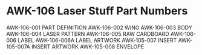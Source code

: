 # AWK-106 Laser Stuff Part Numbers

AWK-106-001 PART DEFINITION
AWK-106-002 WING
AWK-106-003 BODY
AWK-106-004 LASER PATTERN
AWK-106-005 RAW CARDBOARD
AWK-106-006 LABEL
AWK-106-006A LABEL ARTWORK
AWK-105-007 INSERT
AWK-105-007A INSERT ARTWORK
AWK-105-008 ENVELOPE
